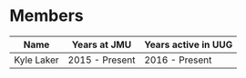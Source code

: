 # Members


| Name          | Years at JMU  | Years active in UUG  |
| ------------- | ------------- | -------------------- |
| Kyle Laker    | 2015 - Present   | 2016 - Present       |

